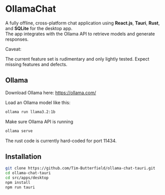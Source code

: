 
# OllamaChat

A fully offline, cross-platform chat application using **React.js**, **Tauri**, **Rust**, and **SQLite** for the desktop app.  
The app integrates with the Ollama API to retrieve models and generate responses.

Caveat:

The current feature set is rudimentary and only lightly tested.  Expect missing features and defects.

## Ollama

Download Ollama here: https://ollama.com/

Load an Ollama model like this:

```bash
ollama run llama3.2:1b
```

Make sure Ollama API is running

```bash
ollama serve
```

The rust code is currently hard-coded for port 11434.

## Installation

```bash
git clone https://github.com/Tim-Butterfield/ollama-chat-tauri.git
cd ollama-chat-tauri
cd src/apps/desktop
npm install
npm run tauri
```

